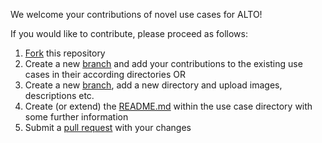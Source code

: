 We welcome your contributions of novel use cases for ALTO!

If you would like to contribute, please proceed as follows:

1. [Fork](https://help.github.com/articles/fork-a-repo/) this repository    
2. Create a new [branch](https://help.github.com/articles/creating-and-deleting-branches-within-your-repository/) and add your contributions to the existing use cases in their according directories OR    
2. Create a new [branch](https://help.github.com/articles/creating-and-deleting-branches-within-your-repository/), add a new directory and upload images, descriptions etc.    
3. Create (or extend) the [README.md](https://help.github.com/articles/about-writing-and-formatting-on-github/) within the use case directory with some further information    
4. Submit a [pull request](https://help.github.com/articles/creating-a-pull-request-from-a-fork/) with your changes    
